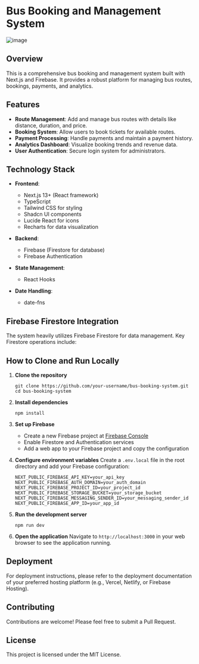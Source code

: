# Bus Booking and Management System
![image](https://github.com/user-attachments/assets/90a77dee-ff8b-4b9c-a706-2285b4514373)

## Overview

This is a comprehensive bus booking and management system built with Next.js and Firebase. It provides a robust platform for managing bus routes, bookings, payments, and analytics.

## Features

- **Route Management**: Add and manage bus routes with details like distance, duration, and price.
- **Booking System**: Allow users to book tickets for available routes.
- **Payment Processing**: Handle payments and maintain a payment history.
- **Analytics Dashboard**: Visualize booking trends and revenue data.
- **User Authentication**: Secure login system for administrators.

## Technology Stack

- **Frontend**: 
  - Next.js 13+ (React framework)
  - TypeScript
  - Tailwind CSS for styling
  - Shadcn UI components
  - Lucide React for icons
  - Recharts for data visualization

- **Backend**:
  - Firebase (Firestore for database)
  - Firebase Authentication

- **State Management**:
  - React Hooks

- **Date Handling**:
  - date-fns

## Firebase Firestore Integration

The system heavily utilizes Firebase Firestore for data management. Key Firestore operations include:

## How to Clone and Run Locally

1. **Clone the repository**
   ```
   git clone https://github.com/your-username/bus-booking-system.git
   cd bus-booking-system
   ```

2. **Install dependencies**
   ```
   npm install
   ```

3. **Set up Firebase**
   - Create a new Firebase project at [Firebase Console](https://console.firebase.google.com/)
   - Enable Firestore and Authentication services
   - Add a web app to your Firebase project and copy the configuration

4. **Configure environment variables**
   Create a `.env.local` file in the root directory and add your Firebase configuration:
   ```
   NEXT_PUBLIC_FIREBASE_API_KEY=your_api_key
   NEXT_PUBLIC_FIREBASE_AUTH_DOMAIN=your_auth_domain
   NEXT_PUBLIC_FIREBASE_PROJECT_ID=your_project_id
   NEXT_PUBLIC_FIREBASE_STORAGE_BUCKET=your_storage_bucket
   NEXT_PUBLIC_FIREBASE_MESSAGING_SENDER_ID=your_messaging_sender_id
   NEXT_PUBLIC_FIREBASE_APP_ID=your_app_id
   ```

5. **Run the development server**
   ```
   npm run dev
   ```

6. **Open the application**
   Navigate to `http://localhost:3000` in your web browser to see the application running.

## Deployment

For deployment instructions, please refer to the deployment documentation of your preferred hosting platform (e.g., Vercel, Netlify, or Firebase Hosting).

## Contributing

Contributions are welcome! Please feel free to submit a Pull Request.

## License

This project is licensed under the MIT License.
